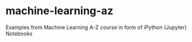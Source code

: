 # machine-learning-az
Examples from Machine Learning A-Z course in form of iPython (Jupyter) Notebooks
